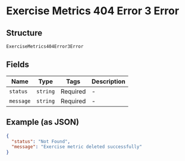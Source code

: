 
# Exercise Metrics 404 Error 3 Error

## Structure

`ExerciseMetrics404Error3Error`

## Fields

| Name | Type | Tags | Description |
|  --- | --- | --- | --- |
| `status` | `string` | Required | - |
| `message` | `string` | Required | - |

## Example (as JSON)

```json
{
  "status": "Not Found",
  "message": "Exercise metric deleted successfully"
}
```

